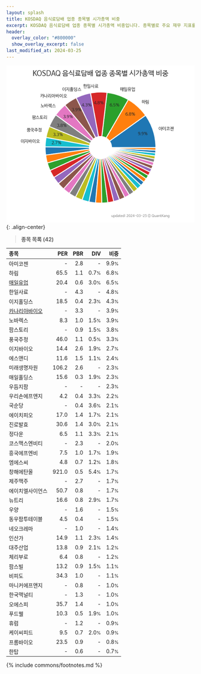 ```yaml
---
layout: splash
title: KOSDAQ 음식료담배 업종 종목별 시가총액 비중
excerpt: KOSDAQ 음식료담배 업종 종목별 시가총액 비중입니다. 종목별로 주요 재무 지표를 함께 표시합니다.
header:
  overlay_color: "#800000"
  show_overlay_excerpt: false
last_modified_at: 2024-03-25
---
```



![KOSDAQ 음식료담배 업종 종목별 시가총액 비중](/stats/sector/images/kosdaq_업종_음식료담배_종목.png){: .align-center}


> **종목 목록 (42)**<a id="list"></a>

| **종목** | **PER** | **PBR** | **DIV** | **비중** |
| :------- | ------: | ------: | ------: | -------: |
| 아미코젠 | - | 2.8 | - | 9.9<small>%</small> |
| 하림 | 65.5 | 1.1 | 0.7<small>%</small> | 6.8<small>%</small> |
| [매일유업](/267980/) | 20.4 | 0.6 | 3.0<small>%</small> | 6.5<small>%</small> |
| 한일사료 | - | 4.3 | - | 4.8<small>%</small> |
| 이지홀딩스 | 18.5 | 0.4 | 2.3<small>%</small> | 4.3<small>%</small> |
| [카나리아바이오](/016790/) | - | 3.3 | - | 3.9<small>%</small> |
| 노바렉스 | 8.3 | 1.0 | 1.5<small>%</small> | 3.9<small>%</small> |
| 팜스토리 | - | 0.9 | 1.5<small>%</small> | 3.8<small>%</small> |
| 풍국주정 | 46.0 | 1.1 | 0.5<small>%</small> | 3.3<small>%</small> |
| 이지바이오 | 14.4 | 2.6 | 1.9<small>%</small> | 2.7<small>%</small> |
| 에스앤디 | 11.6 | 1.5 | 1.1<small>%</small> | 2.4<small>%</small> |
| 미래생명자원 | 106.2 | 2.6 | - | 2.3<small>%</small> |
| 매일홀딩스 | 15.6 | 0.3 | 1.9<small>%</small> | 2.3<small>%</small> |
| 우듬지팜 | - | - | - | 2.3<small>%</small> |
| 우리손에프앤지 | 4.2 | 0.4 | 3.3<small>%</small> | 2.2<small>%</small> |
| 국순당 | - | 0.4 | 3.6<small>%</small> | 2.1<small>%</small> |
| 에이치피오 | 17.0 | 1.4 | 1.7<small>%</small> | 2.1<small>%</small> |
| 진로발효 | 30.6 | 1.4 | 3.0<small>%</small> | 2.1<small>%</small> |
| 정다운 | 6.5 | 1.1 | 3.3<small>%</small> | 2.1<small>%</small> |
| 코스맥스엔비티 | - | 2.3 | - | 2.0<small>%</small> |
| 흥국에프엔비 | 7.5 | 1.0 | 1.7<small>%</small> | 1.9<small>%</small> |
| 엠에스씨 | 4.8 | 0.7 | 1.2<small>%</small> | 1.8<small>%</small> |
| 창해에탄올 | 921.0 | 0.5 | 5.4<small>%</small> | 1.7<small>%</small> |
| 제주맥주 | - | 2.7 | - | 1.7<small>%</small> |
| 에이치엘사이언스 | 50.7 | 0.8 | - | 1.7<small>%</small> |
| 뉴트리 | 16.6 | 0.8 | 2.9<small>%</small> | 1.7<small>%</small> |
| 우양 | - | 1.6 | - | 1.5<small>%</small> |
| 동우팜투테이블 | 4.5 | 0.4 | - | 1.5<small>%</small> |
| 네오크레마 | - | 1.0 | - | 1.4<small>%</small> |
| 인산가 | 14.9 | 1.1 | 2.3<small>%</small> | 1.4<small>%</small> |
| 대주산업 | 13.8 | 0.9 | 2.1<small>%</small> | 1.2<small>%</small> |
| 체리부로 | 6.4 | 0.8 | - | 1.2<small>%</small> |
| 팜스빌 | 13.2 | 0.9 | 1.5<small>%</small> | 1.1<small>%</small> |
| 비피도 | 34.3 | 1.0 | - | 1.1<small>%</small> |
| 마니커에프앤지 | - | 0.8 | - | 1.0<small>%</small> |
| 한국맥널티 | - | 1.3 | - | 1.0<small>%</small> |
| 오에스피 | 35.7 | 1.4 | - | 1.0<small>%</small> |
| 푸드웰 | 10.3 | 0.5 | 1.9<small>%</small> | 1.0<small>%</small> |
| 휴럼 | - | 1.2 | - | 0.9<small>%</small> |
| 케이씨피드 | 9.5 | 0.7 | 2.0<small>%</small> | 0.9<small>%</small> |
| 프롬바이오 | 23.5 | 0.9 | - | 0.8<small>%</small> |
| 한탑 | - | 0.6 | - | 0.7<small>%</small> |

{% include commons/footnotes.md %}